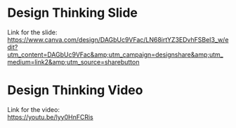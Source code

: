 # Design Thinking Slide
Link for the slide:<br>
https://www.canva.com/design/DAGbUc9VFac/LN68irtYZ3EDvhFSBeI3_w/edit?utm_content=DAGbUc9VFac&amp;utm_campaign=designshare&amp;utm_medium=link2&amp;utm_source=sharebutton

# Design Thinking Video
Link for the video:<br>
https://youtu.be/lyy0HnFCRis

